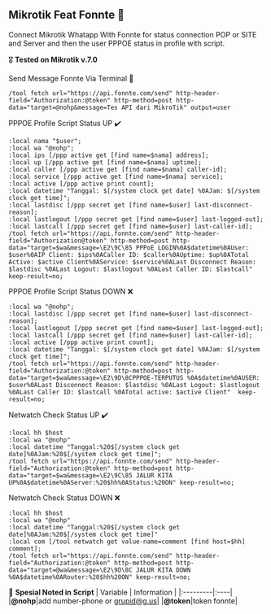 ## Mikrotik Feat Fonnte 🚀
Connect Mikrotik Whatapp With Fonnte for status connection POP or SITE and Server and then the user PPPOE status in profile with script.

🎖️ **Tested on Mikrotik v.7.0**


Send Message Fonnte Via Terminal :speech_balloon:
```
/tool fetch url="https://api.fonnte.com/send" http-header-field="Authorization:@token" http-method=post http-data="target=@nohp&message=Tes API dari MikroTik" output=user
```

PPPOE Profile Script Status UP :heavy_check_mark:
```
:local nama "$user";
:local wa "@nohp";
:local ips [/ppp active get [find name=$nama] address];
:local up [/ppp active get [find name=$nama] uptime];
:local caller [/ppp active get [find name=$nama] caller-id];
:local service [/ppp active get [find name=$nama] service];
:local active [/ppp active print count];
:local datetime "Tanggal: $[/system clock get date] %0AJam: $[/system clock get time]";
:local lastdisc [/ppp secret get [find name=$user] last-disconnect-reason];
:local lastlogout [/ppp secret get [find name=$user] last-logged-out];
:local lastcall [/ppp secret get [find name=$user] last-caller-id];
/tool fetch url="https://api.fonnte.com/send" http-header-field="Authorization@token" http-method=post http-data="target=$wa&message=\E2\9C\85 PPPoE LOGIN%0A$datetime%0AUser: $user%0AIP Client: $ips%0ACaller ID: $caller%0AUptime: $up%0ATotal Active: $active Client%0AService: $service%0ALast Disconnect Reason: $lastdisc %0ALast Logout: $lastlogout %0ALast Caller ID: $lastcall" keep-result=no;
```
PPPOE Profile Script Status DOWN :x:
```
:local wa "@nohp";
:local lastdisc [/ppp secret get [find name=$user] last-disconnect-reason];
:local lastlogout [/ppp secret get [find name=$user] last-logged-out];
:local lastcall [/ppp secret get [find name=$user] last-caller-id];
:local active [/ppp active print count];
:local datetime "Tanggal: $[/system clock get date] %0AJam: $[/system clock get time]";
/tool fetch url="https://api.fonnte.com/send" http-header-field="Authorization:@token" http-method=post http-data="target=$wa&message=\E2\9D\8CPPPOE-TERPUTUS %0A$datetime%0AUSER: $user%0ALast Disconnect Reason: $lastdisc %0ALast Logout: $lastlogout %0ALast Caller ID: $lastcall %0ATotal active: $active Client"  keep-result=no;
```
Netwatch Check Status UP :heavy_check_mark:
```
:local hh $host
:local wa "@nohp"
:local datetime "Tanggal:%20$[/system clock get date]%0AJam:%20$[/system clock get time]";
/tool fetch url="https://api.fonnte.com/send" http-header-field="Authorization:@token" http-method=post http-data="target=$wa&message=\E2\9C\85 JALUR KITA UP%0A$datetime%0AServer:%20$hh%0AStatus:%20ON" keep-result=no;
```

Netwatch Check Status DOWN :x:
```
:local hh $host
:local wa "@nohp"
:local datetime "Tanggal:%20$[/system clock get date]%0AJam:%20$[/system clock get time]"
:local com [/tool netwatch get value-name=comment [find host=$hh] comment];
/tool fetch url="https://api.fonnte.com/send" http-header-field="Authorization:@token" http-method=post http-data="target=@wa&message=\E2\9D\8C JALUR KITA DOWN %0A$datetime%0ARouter:%20$hh%20ON" keep-result=no;
```

	
:pushpin: __Spesial Noted in Script__
| Variable     | Information |
|:---------|:----|
|**@nohp**|add number-phone or grupid@g.us|
|**@token**|token fonnte|
